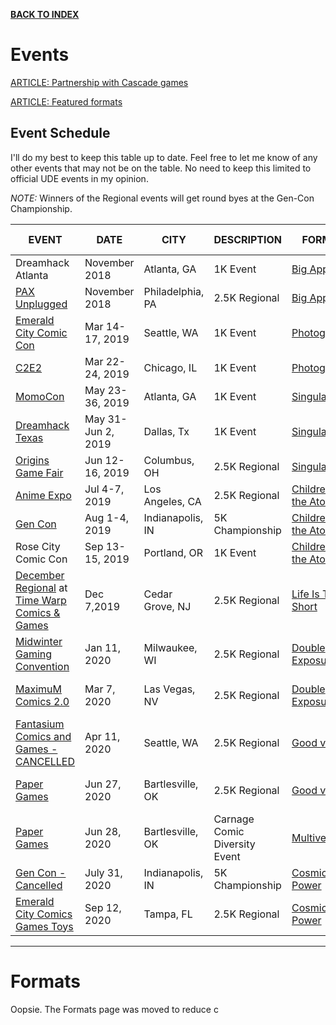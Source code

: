 [**BACK TO INDEX**](https://www.reddit.com/r/VS2PCG/wiki/index)

# Events

[ARTICLE: Partnership with Cascade games](http://upperdeckblog.com/2018/09/vs-system-2pcg-organized-play-expands-with-cascade-games/)

[ARTICLE: Featured formats](http://upperdeckblog.com/2018/09/vs-system-2pcg-introducing-featured-formats/)

## Event Schedule

I'll do my best to keep this table up to date.  Feel free to let me know of any other events that may not be on the table.  No need to keep this limited to official UDE events in my opinion.

*NOTE:* Winners of the Regional events will get round byes at the Gen-Con Championship.

EVENT|DATE|CITY|DESCRIPTION|FORMAT|WINNING DECK
-|-|-|-|-|-
Dreamhack Atlanta|November 2018|Atlanta, GA|1K Event|[Big Apple](https://www.reddit.com/r/VS2PCG/wiki/events#wiki_big_apple_format)|[Valkyrie](http://vs.tcgbrowser.com/#!/deck=3120 "Joseph Keaveny")
[PAX Unplugged](https://www.reddit.com/r/VS2PCG/comments/9le3xn/vs_2pcg_events_pax_unplugged_1130122/)|November 2018|Philadelphia, PA|2.5K Regional|[Big Apple](https://www.reddit.com/r/VS2PCG/wiki/events#wiki_big_apple_format)|[Sinister Six](https://i.imgur.com/6ZaPOu6.jpg "Jon Phillips")
[Emerald City Comic Con](https://www.cascadegames.com/#show/ECCC2019/VS_2PCG)|Mar 14-17, 2019|Seattle, WA|1K Event|[Photographic](https://www.reddit.com/r/VS2PCG/wiki/events#wiki_photographic_universe_format)|[MCU Star Lord](https://i.imgur.com/gBTKmlC.jpg)
[C2E2](https://www.cascadegames.com/#show/C2E22019/VS_2PCG)|Mar 22-24, 2019|Chicago, IL|1K Event|[Photographic](https://www.reddit.com/r/VS2PCG/wiki/events#wiki_photographic_universe_format)|[MCU Iron Man](https://i.imgur.com/ka0UvRg.jpg)
[MomoCon](https://cascadegames.com/#show/MOMO2019/VS_2PCG)|May 23-36, 2019|Atlanta, GA|1K Event|[Singularity](https://www.reddit.com/r/VS2PCG/wiki/events#wiki_singularity_format)|N/A
[Dreamhack Texas](https://cascadegames.com/#show/dhdal-2019/VS_2PCG)|May 31-Jun 2, 2019|Dallas, Tx|1K Event|[Singularity](https://www.reddit.com/r/VS2PCG/wiki/events#wiki_singularity_format)|[Thor](https://imgur.com/6AT7jOV)
[Origins Game Fair](https://cascadegames.com/#show/origins-19/VS_2PCG)|Jun 12-16, 2019|Columbus, OH|2.5K Regional|[Singularity](https://www.reddit.com/r/VS2PCG/wiki/events#wiki_singularity_format)|[Namor](https://i.imgur.com/yn3ygTU.jpg)
[Anime Expo](https://www.cascadegames.com/#show/ax-19/VS_2PCG)|Jul 4-7, 2019|Los Angeles, CA|2.5K Regional|[Children of the Atom](https://www.reddit.com/r/VS2PCG/wiki/events#wiki_children_of_the_atom_format)|[Deadpool](https://imgur.com/HHjlvlL)
[Gen Con](https://www.gencon.com/)|Aug 1-4, 2019|Indianapolis, IN|5K Championship|[Children of the Atom](https://www.reddit.com/r/VS2PCG/wiki/events#wiki_children_of_the_atom_format)|[Rogue](https://imgur.com/s1UmB1u "Ashleigh Allen-Johnson")
Rose City Comic Con|Sep 13-15, 2019|Portland, OR|1K Event|[Children of the Atom](https://www.reddit.com/r/VS2PCG/wiki/events#wiki_children_of_the_atom_format)|Rogue
[December Regional](https://www.reddit.com/r/VS2PCG/comments/dzpwkt/december_regional_information/) at [Time Warp Comics & Games](https://www.facebook.com/timewarpcomicsandgames/)|Dec 7,2019|Cedar Grove, NJ|2.5K Regional|[Life Is Too Short](https://www.reddit.com/r/VS2PCG/wiki/events#wiki_life_is_too_short)|[Black Panther](http://vs.tcgbrowser.com/#!/deck=5546)
[Midwinter Gaming Convention](https://www.reddit.com/r/VS2PCG/comments/dj8mao/vs_2pcg_25k_cash_tournament_at_midwinter_gaming/)|Jan 11, 2020|Milwaukee, WI|2.5K Regional|[Double Exposure](https://www.reddit.com/r/VS2PCG/wiki/events#wiki_double_exposure)|[Outrider](http://vs.tcgbrowser.com/#!/deck=5792)
[MaximuM Comics 2.0](https://www.facebook.com/MaximumComics2.0/)|Mar 7, 2020|Las Vegas, NV|2.5K Regional|[Double Exposure](https://www.reddit.com/r/VS2PCG/wiki/events#wiki_double_exposure)|[Valkyrie](https://i.imgur.com/Gk3iEGu.jpg "Patrick Lenehan") & [Iron Man](https://i.imgur.com/lG71Jyc.jpg "Robby Stewart")
[Fantasium Comics and Games - CANCELLED](https://www.facebook.com/fantasiumcomics/)|Apr 11, 2020|Seattle, WA|2.5K Regional|[Good vs Evil](https://www.reddit.com/r/VS2PCG/wiki/events#wiki_good_vs_evil)|
[Paper Games](https://www.reddit.com/r/VS2PCG/comments/ekuh3t/oklahoma_regionals_at_paper_games_in_june/)|Jun 27, 2020|Bartlesville, OK|2.5K Regional|[Good vs Evil](https://www.reddit.com/r/VS2PCG/wiki/events#wiki_good_vs_evil)|[MCU Captain Marvel](https://i.imgur.com/6Hklg6f.jpg "Robby Stewart")
[Paper Games](https://www.reddit.com/r/VS2PCG/comments/ekuh3t/oklahoma_regionals_at_paper_games_in_june/)|Jun 28, 2020|Bartlesville, OK|Carnage Comic Diversity Event|[Multiverse](https://www.reddit.com/r/VS2PCG/wiki/events#wiki_multiverse_format_.28aka_standard_format.29)|[Mayor](https://i.imgur.com/f6d6ig4.jpg "Jon Phillips")
[Gen Con - Cancelled](https://www.gencon.com/)|July 31, 2020|Indianapolis, IN|5K Championship|[Cosmic Power](https://www.reddit.com/r/VS2PCG/wiki/events#wiki_cosmic_power)|
[Emerald City Comics Games Toys](https://www.facebook.com/EmeraldCityComics/)|Sep 12, 2020|Tampa, FL|2.5K Regional|[Cosmic Power](https://www.reddit.com/r/VS2PCG/wiki/events#wiki_cosmic_power)|

---

# Formats
Oopsie. The Formats page was moved to reduce c
<!--stackedit_data:
eyJoaXN0b3J5IjpbLTE4OTQ0NjkxNDAsLTIwNjg2NzI0MzgsNT
QyOTQwMTIyLC0xNDc0NDI3OTgzLC05NTM2OTIyNDAsMTMyMDA3
NTA1Ml19
-->